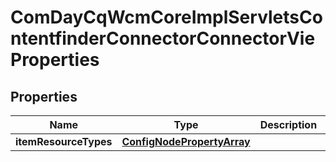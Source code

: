 
# ComDayCqWcmCoreImplServletsContentfinderConnectorConnectorVieProperties

## Properties
Name | Type | Description | Notes
------------ | ------------- | ------------- | -------------
**itemResourceTypes** | [**ConfigNodePropertyArray**](ConfigNodePropertyArray.md) |  |  [optional]




